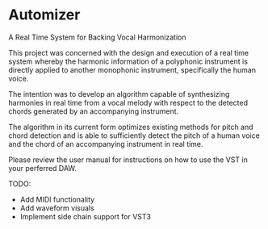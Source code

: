 # Automizer
A Real Time System for Backing Vocal Harmonization

This project was concerned with the design and execution of a real time system whereby the harmonic information of a polyphonic instrument is directly applied to another monophonic instrument, specifically the human voice. 

The intention was to develop an algorithm capable of synthesizing harmonies in real time from a vocal melody with respect to the detected chords generated by an accompanying instrument. 

The algorithm in its current form optimizes existing methods for pitch and chord detection and is able to sufficiently detect the pitch of a human voice and the chord of an accompanying instrument in real time. 

Please review the user manual for instructions on how to use the VST in your perferred DAW.


TODO: 
- Add MIDI functionality
- Add waveform visuals
- Implement side chain support for VST3
